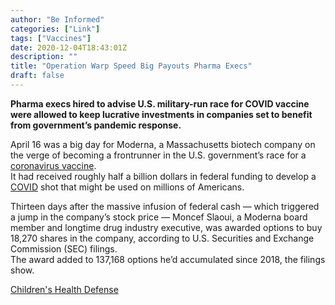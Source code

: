 ```yaml
---
author: "Be Informed"
categories: ["Link"]
tags: ["Vaccines"]
date: 2020-12-04T18:43:01Z
description: ""
title: "Operation Warp Speed Big Payouts Pharma Execs"
draft: false
---
```


**Pharma execs hired to advise U.S. military-run race for COVID vaccine  were allowed to keep lucrative investments in companies set to benefit  from government’s pandemic response.** 

April 16 was a big day for Moderna, a Massachusetts biotech company on the verge of becoming a frontrunner in the U.S. government’s race for a [coronavirus vaccine](https://childrenshealthdefense.org/defender_category/covid/).   
It had received roughly half a billion dollars in federal funding to develop a [COVID](https://childrenshealthdefense.org/defender_category/big-pharma/) shot that might be used on millions of Americans.  

Thirteen days after the massive  infusion of federal cash — which triggered a jump in the company’s stock price — Moncef Slaoui, a Moderna board member and longtime drug  industry executive, was awarded options to buy 18,270 shares in the  company, according to U.S. Securities and Exchange Commission (SEC)  filings.  
The award added to 137,168 options he’d accumulated since 2018, the filings show.  

[Children's Health Defense](https://childrenshealthdefense.org/defender/operation-warp-speed-big-payouts-pharma-execs/)
